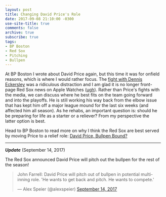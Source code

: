 ```yaml
---
layout: post
title: Changing David Price's Role
date: 2017-09-08 21:10:00 -0300
use-site-title: true
comments: false
archive: true
subscribe: true
tags:
- BP Boston
- Red Sox
- Pitching
- Bullpen
---
```


At BP Boston I wrote about David Price again, but this time it was for onfield reasons, which is where I would rather focus. 
The <a href="http://www.cteeter.ca/blog/2017-07-28-david-price-leader-boston-media-fight/" target = "_blank"> fight with 
Dennis Eckersley</a> was a ridiculous distraction and I am glad it is no longer front-page Red Sox news on Apple Watches 
(<a href = "https://www.nytimes.com/2017/09/05/sports/baseball/boston-red-sox-stealing-signs-yankees.html" target = "_blank">ugh</a>). 
Rather than Price's fights with the media, we can discuss where he best fits on the team going forward and into the playoffs. 
He is still working his way back from the elbow issue that has kept him off a major league mound for the last six weeks (and 
affected him all season). As he rehabs, an important question is: should he be preparing for life as a starter or a reliever? 
From my perspective the latter option is best.

Head to BP Boston to read more on why I think the Red Sox are best served by moving Price to a relief role: <a href = "http://boston.locals.baseballprospectus.com/2017/09/07/david-price-bullpen-bound/" target = "_blank"> David Price, Bullpen Bound?</a>

***

*__Update__* (September 14, 2017)

The Red Sox announced David Price will pitch out the bullpen for the rest of the season!

<blockquote class="twitter-tweet tw-align-center"><p>John Farrell: David Price will pitch out of bullpen in potential multi-inning role. &#39;He wants to get back and pitch. He wants to compete.&#39;</p>&mdash; Alex Speier (@alexspeier) <a href="https://twitter.com/alexspeier/status/908347372861878273" target = "_blank">September 14, 2017</a></blockquote>
<script async src="//platform.twitter.com/widgets.js" charset="utf-8"></script>